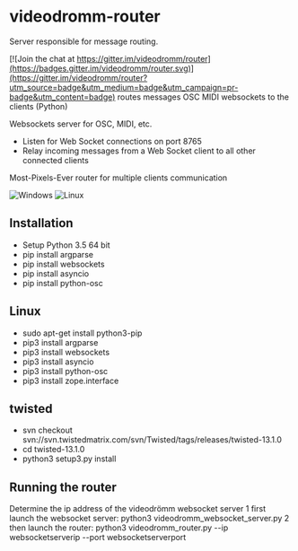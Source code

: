 # videodromm-router
Server responsible for message routing. 

[![Join the chat at https://gitter.im/videodromm/router](https://badges.gitter.im/videodromm/router.svg)](https://gitter.im/videodromm/router?utm_source=badge&utm_medium=badge&utm_campaign=pr-badge&utm_content=badge)
routes messages OSC MIDI websockets to the clients (Python)

Websockets server for OSC, MIDI, etc.
* Listen for Web Socket connections on port 8765
* Relay incoming messages from a Web Socket client to all other connected clients

Most-Pixels-Ever router for multiple clients communication

![Windows](https://raw.github.com/videodromm/router/master/assets/vd-python-win.jpg)
![Linux](https://raw.github.com/videodromm/router/master/assets/vd-python-lnx.jpg)

## Installation

- Setup Python 3.5 64 bit
- pip install argparse 
- pip install websockets
- pip install asyncio
- pip install python-osc


## Linux
- sudo apt-get install python3-pip
- pip3 install argparse
- pip3 install websockets
- pip3 install asyncio
- pip3 install python-osc
- pip3 install zope.interface

## twisted
- svn checkout svn://svn.twistedmatrix.com/svn/Twisted/tags/releases/twisted-13.1.0
- cd twisted-13.1.0
- python3 setup3.py install

## Running the router
Determine the ip address of the videodrömm websocket server
1 first launch the websocket server: python3 videodromm_websocket_server.py
2 then launch the router: python3 videodromm_router.py --ip websocketserverip --port websocketserverport

